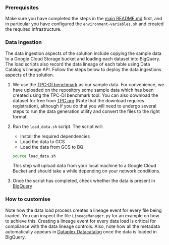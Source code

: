### Prerequisites

Make sure you have completed the steps in the [main README.md](../README.md) first, and in particular you have configured the `environment-variables.sh` and
created the required infrastructure.

### Data Ingestion

The data ingestion aspects of the solution include copying the sample data to a
Google Cloud Storage bucket and loading each dataset into BigQuery.
The load scripts also record the data lineage of each table using Data Catalog's lineage API.
Follow the steps below to deploy the data ingestions aspects of the solution.

1. We use the [TPC-DI benchmark](https://www.tpc.org/tpcdi/default5.asp) as our sample data.
For convenience, we have uploaded on the repository some sample data which has been created
using the TPC-DI benchmark tool.
You can also download the dataset for free from [TPC.org](https://tpc.org/) (Note that the download
requires registration), although if you do that you will need to undergo several steps to run the
data generation utility and convert the files to the right format.

1. Run the `load_data.sh` script.
 The script will:
    * Install the required dependencies
    * Load the data to GCS
    * Load the data from GCS to BQ

    ```bash
    source load_data.sh
    ```

    This step will upload data from your local machine to a Google Cloud Bucket and should take a while depending on your network conditions.

1. Once the script has completed, check whether the data is present in [BigQuery](https://console.cloud.google.com/bigquery)

### How to customise

Note how the data load process creates a lineage event for every file being loaded.
You can inspect the file `LineageManager.py` for an example on how to achieve this.
Creating a lineage event for every data load is critical for compliance with the data lineage controls.
Also, note how all the metadata automatically appears in [Dataplex Datacatalog](https://cloud.google.com/dataplex/docs/quickstart-guide) once the data is loaded in BigQuery.
